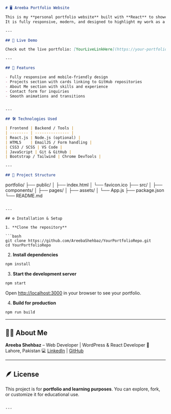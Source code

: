 

```markdown
# 🖥️ Areeba Portfolio Website

This is my **personal portfolio website** built with **React** to showcase my projects, skills, and experience.  
It is fully responsive, modern, and designed to highlight my work as a **Software Developer **.

---

## 🚀 Live Demo

Check out the live portfolio: [YourLiveLinkHere](https://your-portfolio-link.com)

---

## 🧩 Features

- Fully responsive and mobile-friendly design
- Projects section with cards linking to GitHub repositories
- About Me section with skills and experience
- Contact form for inquiries
- Smooth animations and transitions


---

## 🛠️ Technologies Used

| Frontend | Backend / Tools |
| -------- | --------------- |
| React.js | Node.js (optional) |
| HTML5    | EmailJS / Form handling |
| CSS3 / SCSS | VS Code |
| JavaScript | Git & GitHub |
| Bootstrap / Tailwind | Chrome DevTools |

---

## 📂 Project Structure

```

portfolio/
├── public/
│   ├── index.html
│   └── favicon.ico
├── src/
│   ├── components/
│   ├── pages/
│   ├── assets/
│   └── App.js
├── package.json
└── README.md

````

---

## ⚙️ Installation & Setup

1. **Clone the repository**

```bash
git clone https://github.com/AreebaShehbaz/YourPortfolioRepo.git
cd YourPortfolioRepo
````

2. **Install dependencies**

```bash
npm install
```

3. **Start the development server**

```bash
npm start
```

Open [http://localhost:3000](http://localhost:3000) in your browser to see your portfolio.

4. **Build for production**

```bash
npm run build
```



---

## 👩‍💻 About Me

**Areeba Shehbaz** – Web Developer | WordPress & React Developer
📍 Lahore, Pakistan
💻 [LinkedIn](https://www.linkedin.com/in/areeba-shehbaz-ab9b11267/) | [GitHub](https://github.com/AreebaShehbaz)

---

## 🪶 License

This project is for **portfolio and learning purposes**. You can explore, fork, or customize it for educational use.

````

---

